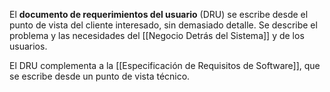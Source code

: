 El **documento de requerimientos del usuario** (DRU) se escribe desde el punto de vista del cliente interesado, sin demasiado detalle. Se describe el problema y las necesidades del [[Negocio Detrás del Sistema]] y de los usuarios.

El DRU complementa a la [[Especificación de Requisitos de Software]], que se escribe desde un punto de vista técnico.

